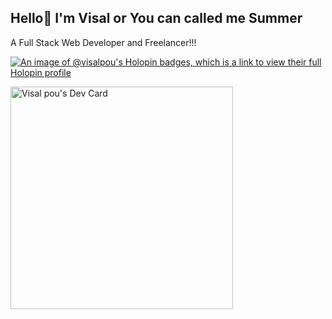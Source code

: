 ## Hello👋 I'm Visal or You can called me Summer

A Full Stack Web Developer and Freelancer!!!

[![An image of @visalpou's Holopin badges, which is a link to view their full Holopin profile](https://holopin.me/visalpou)](https://holopin.io/@visalpou)

<a href="https://app.daily.dev/visalpou"><img src="https://api.daily.dev/devcards/v2/Va0MTjxqAFypcnuHLnilc.png?type=default&r=2s2" width="356" alt="Visal pou's Dev Card"/></a>
